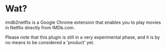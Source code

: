 # Wat?

imdb2netflix is a Google Chrome extension that enables you to play movies in Netflix directly from IMDb.com.

Please note that this plugin is still in a very experimental phase, and it is by no means to be considered a 'product' yet.
